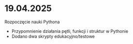 # 19.04.2025 
Rozpoczęcie nauki Pythona
- Przypomnienie działania pętli, funkcji i struktur w Pythonie
- Dodano dwa skrypty edukacyjno/testowe
